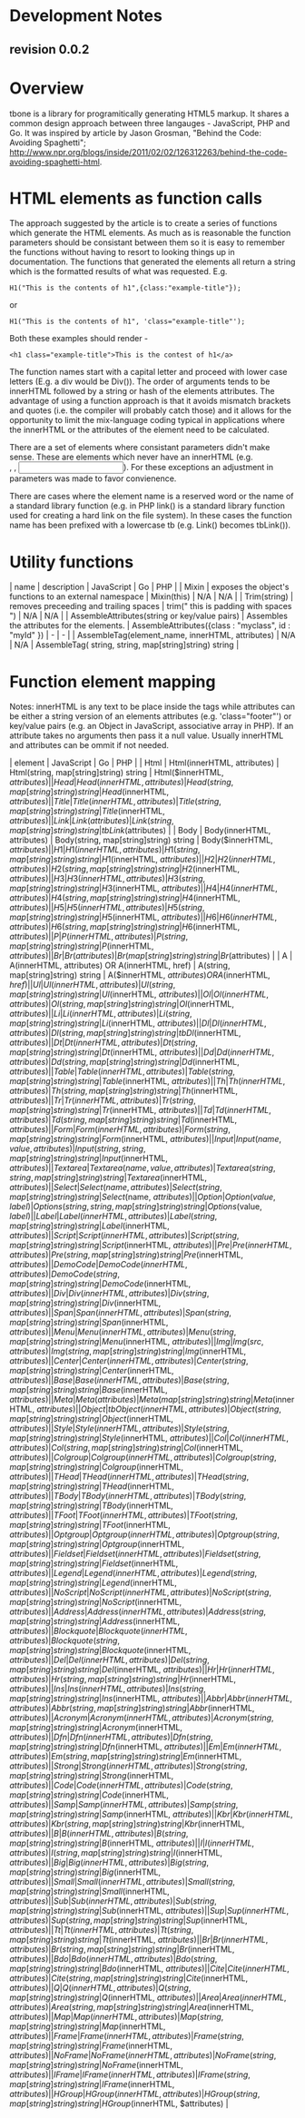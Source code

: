 Development Notes
=================
revision 0.0.2
--------------

# Overview

tbone is a library for programitically generating HTML5 markup. It shares a common design approach between three langauges - JavaScript, PHP and Go. It was inspired by article by Jason Grosman, "Behind the Code: Avoiding Spaghetti"; http://www.npr.org/blogs/inside/2011/02/02/126312263/behind-the-code-avoiding-spaghetti-html.

# HTML elements as function calls

The approach suggested by the article is to create a series of functions which generate the HTML elements. As much as is reasonable the function parameters should be consistant between them so it is easy to remember the functions without having to resort to looking things up in documentation. The functions that generated the elements all return a string which is the formatted results of what was requested. E.g.

    H1("This is the contents of h1",{class:"example-title"});

or

    H1("This is the contents of h1", 'class="example-title"');

Both these examples should render -

    <h1 class="example-title">This is the contest of h1</a>

The function names start with a capital letter and proceed with lower case letters (E.g. a div would be Div()). The order of arguments tends to be innerHTML followed by a string or hash of the elements attributes. The advantage of using a function approach is that it avoids mismatch brackets and quotes (i.e. the compiler will probably catch those) and it allows for the opportunity to limit the mix-language coding typical in applications where the innerHTML or the attributes of the element need to be calculated.

There are a set of elements where consistant parameters didn't make sense. These are elements which never have an innerHTML (e.g. <br />, <img />, <input />). For these exceptions an adjustment in parameters was made to favor convienence.

There are cases where the element name is a reserved word or the name of a standard library function (e.g. in PHP link() is a standard library function used for creating a hard link on the file system). In these cases the function name has been prefixed with a lowercase tb (e.g. Link() becomes tbLink()).

# Utility functions

| name | description | JavaScript | Go | PHP |
| Mixin | exposes the object's functions to an external namespace | Mixin(this) | N/A | N/A |
| Trim(string) | removes preceeding and trailing spaces | trim(" this is padding with spaces ") | N/A | N/A |
| AssembleAttributes(string or key/value pairs) | Assembles the attributes for the elements. | AssembleAttributes({class : "myclass", id : "myId" }) |  - | - |
| AssembleTag(element_name, innerHTML, attributes) | N/A | N/A | AssembleTag( string, string, map[string]string) string |


# Function element mapping

Notes: innerHTML is any text to be place inside the tags while attributes can be either a string version of an elements attributes (e.g. 'class="footer"') or key/value pairs (e.g. an Object in JavaScript, associative array in PHP). If an attribute takes no arguments then pass it a null value. Usually innerHTML and attributes can be ommit if not needed.

| element | JavaScript | Go | PHP |
| Html | Html(innerHTML, attributes) | Html(string, map[string]string) string | Html($innerHTML, $attributes) |
| Head | Head(innerHTML, attributes) | Head(string, map[string]string) string | Head($innerHTML, $attributes) |
| Title | Title(innerHTML, attributes) | Title(string, map[string]string) string | Title($innerHTML, $attributes) |
| Link | Link(attributes) | Link(string, map[string]string) string | tbLink($attributes) |
| Body | Body(innerHTML, attributes) | Body(string, map[string]string) string | Body($innerHTML, $attributes) |
| H1 | H1(innerHTML, attributes) | H1(string, map[string]string) string | H1($innerHTML, $attributes) |
| H2 | H2(innerHTML, attributes) | H2(string, map[string]string) string | H2($innerHTML, $attributes) |
| H3 | H3(innerHTML, attributes) | H3(string, map[string]string) string | H3($innerHTML, $attributes) |
| H4 | H4(innerHTML, attributes) | H4(string, map[string]string) string | H4($innerHTML, $attributes) |
| H5 | H5(innerHTML, attributes) | H5(string, map[string]string) string | H5($innerHTML, $attributes) |
| H6 | H6(innerHTML, attributes) | H6(string, map[string]string) string | H6($innerHTML, $attributes) |
| P | P(innerHTML, attributes) | P(string, map[string]string) string | P($innerHTML, $attributes) |
| Br | Br(attributes) | Br(map[string]string) string | Br($attributes) |
| A | A(innerHTML, attributes) OR A(innerHTML, href) | A(string, map[string]string) string | A($innerHTML, $attributes) OR A($innerHTML, $href) |
| Ul | Ul(innerHTML, attributes) | Ul(string, map[string]string) string | Ul($innerHTML, $attributes) |
| Ol | Ol(innerHTML, attributes) | Ol(string, map[string]string) string | Ol($innerHTML, $attributes) |
| Li | Li(innerHTML, attributes) | Li(string, map[string]string) string | Li($innerHTML, $attributes) |
| Dl | Dl(innerHTML, attributes) | Dl(string, map[string]string) string | tbDl($innerHTML, $attributes) |
| Dt | Dt(innerHTML, attributes) | Dt(string, map[string]string) string | Dt($innerHTML, $attributes) |
| Dd | Dd(innerHTML, attributes) | Dd(string, map[string]string) string | Dd($innerHTML, $attributes) |
| Table | Table(innerHTML, attributes) | Table(string, map[string]string) string | Table($innerHTML, $attributes) |
| Th | Th(innerHTML, attributes) | Th(string, map[string]string) string | Th($innerHTML, $attributes) |
| Tr | Tr(innerHTML, attributes) | Tr(string, map[string]string) string | Tr($innerHTML, $attributes) |
| Td | Td(innerHTML, attributes) | Td(string, map[string]string) string | Td($innerHTML, $attributes) |
| Form | Form(innerHTML, attributes) | Form(string, map[string]string) string | Form($innerHTML, $attributes) |
| Input | Input(name, value, attributes) | Input(string, string, map[string]string) string | Input($innerHTML, $attributes) |
| Textarea | Textarea(name, value, attributes) | Textarea(string, string, map[string]string) string | Textarea($innerHTML, $attributes) |
| Select | Select(name, attributes) | Select(string, map[string]string) string | Select($name, $attributes) |
| Option | Option(value, label) | Options(string, string, map[string]string) string | Options($value, $label) |
| Label | Label(innerHTML, attributes) | Label(string, map[string]string) string | Label($innerHTML, $attributes) |
| Script | Script(innerHTML, attributes) | Script(string, map[string]string) string | Script($innerHTML, $attributes) |
| Pre | Pre(innerHTML, attributes) | Pre(string, map[string]string) string | Pre($innerHTML, $attributes) |
| DemoCode | DemoCode(innerHTML, attributes) | DemoCode(string, map[string]string) string | DemoCode($innerHTML, $attributes) |
| Div | Div(innerHTML, attributes) | Div(string, map[string]string) string | Div($innerHTML, $attributes) |
| Span | Span(innerHTML, attributes) | Span(string, map[string]string) string | Span($innerHTML, $attributes) |
| Menu | Menu(innerHTML, attributes) | Menu(string, map[string]string) string | Menu($innerHTML, $attributes) |
| Img | Img(src, attributes) | Img(string, map[string]string) string | Img($innerHTML, $attributes) |
| Center | Center(innerHTML, attributes) | Center(string, map[string]string) string | Center($innerHTML, $attributes) |
| Base | Base(innerHTML, attributes) | Base(string, map[string]string) string | Base($innerHTML, $attributes) |
| Meta | Meta(attributes) | Meta(map[string]string) string | Meta($innerHTML, $attributes) |
| Object | tbObject(innerHTML, attributes) | Object(string, map[string]string) string | Object($innerHTML, $attributes) |
| Style | Style(innerHTML, attributes) | Style(string, map[string]string) string | Style($innerHTML, $attributes) |
| Col | Col(innerHTML, attributes) | Col(string, map[string]string) string | Col($innerHTML, $attributes) |
| Colgroup | Colgroup(innerHTML, attributes) | Colgroup(string, map[string]string) string | Colgroup($innerHTML, $attributes) |
| THead | THead(innerHTML, attributes) | THead(string, map[string]string) string | THead($innerHTML, $attributes) |
| TBody | TBody(innerHTML, attributes) | TBody(string, map[string]string) string | TBody($innerHTML, $attributes) |
| TFoot | TFoot(innerHTML, attributes) | TFoot(string, map[string]string) string | TFoot($innerHTML, $attributes) |
| Optgroup | Optgroup(innerHTML, attributes) | Optgroup(string, map[string]string) string | Optgroup($innerHTML, $attributes) |
| Fieldset | Fieldset(innerHTML, attributes) | Fieldset(string, map[string]string) string | Fieldset($innerHTML, $attributes) |
| Legend | Legend(innerHTML, attributes) | Legend(string, map[string]string) string | Legend($innerHTML, $attributes) |
| NoScript | NoScript(innerHTML, attributes) | NoScript(string, map[string]string) string | NoScript($innerHTML, $attributes) |
| Address | Address(innerHTML, attributes) | Address(string, map[string]string) string | Address($innerHTML, $attributes) |
| Blockquote | Blockquote(innerHTML, attributes) | Blockquote(string, map[string]string) string | Blockquote($innerHTML, $attributes) |
| Del | Del(innerHTML, attributes) | Del(string, map[string]string) string | Del($innerHTML, $attributes) |
| Hr | Hr(innerHTML, attributes) | Hr(string, map[string]string) string | Hr($innerHTML, $attributes) |
| Ins | Ins(innerHTML, attributes) | Ins(string, map[string]string) string | Ins($innerHTML, $attributes) |
| Abbr | Abbr(innerHTML, attributes) | Abbr(string, map[string]string) string | Abbr($innerHTML, $attributes) |
| Acronym | Acronym(innerHTML, attributes) | Acronym(string, map[string]string) string | Acronym($innerHTML, $attributes) |
| Dfn | Dfn(innerHTML, attributes) | Dfn(string, map[string]string) string | Dfn($innerHTML, $attributes) |
| Em | Em(innerHTML, attributes) | Em(string, map[string]string) string | Em($innerHTML, $attributes) |
| Strong | Strong(innerHTML, attributes) | Strong(string, map[string]string) string | Strong($innerHTML, $attributes) |
| Code | Code(innerHTML, attributes) | Code(string, map[string]string) string | Code($innerHTML, $attributes) |
| Samp | Samp(innerHTML, attributes) | Samp(string, map[string]string) string | Samp($innerHTML, $attributes) |
| Kbr | Kbr(innerHTML, attributes) | Kbr(string, map[string]string) string | Kbr($innerHTML, $attributes) |
| B | B(innerHTML, attributes) | B(string, map[string]string) string | B($innerHTML, $attributes) |
| I | I(innerHTML, attributes) | I(string, map[string]string) string | I($innerHTML, $attributes) |
| Big | Big(innerHTML, attributes) | Big(string, map[string]string) string | Big($innerHTML, $attributes) |
| Small | Small(innerHTML, attributes) | Small(string, map[string]string) string | Small($innerHTML, $attributes) |
| Sub | Sub(innerHTML, attributes) | Sub(string, map[string]string) string | Sub($innerHTML, $attributes) |
| Sup | Sup(innerHTML, attributes) | Sup(string, map[string]string) string | Sup($innerHTML, $attributes) |
| Tt | Tt(innerHTML, attributes) | Tt(string, map[string]string) string | Tt($innerHTML, $attributes) |
| Br | Br(innerHTML, attributes) | Br(string, map[string]string) string | Br($innerHTML, $attributes) |
| Bdo | Bdo(innerHTML, attributes) | Bdo(string, map[string]string) string | Bdo($innerHTML, $attributes) |
| Cite | Cite(innerHTML, attributes) | Cite(string, map[string]string) string | Cite($innerHTML, $attributes) |
| Q | Q(innerHTML, attributes) | Q(string, map[string]string) string | Q($innerHTML, $attributes) |
| Area | Area(innerHTML, attributes) | Area(string, map[string]string) string | Area($innerHTML, $attributes) |
| Map | Map(innerHTML, attributes) | Map(string, map[string]string) string | Map($innerHTML, $attributes) |
| Frame | Frame(innerHTML, attributes) | Frame(string, map[string]string) string | Frame($innerHTML, $attributes) |
| NoFrame | NoFrame(innerHTML, attributes) | NoFrame(string, map[string]string) string | NoFrame($innerHTML, $attributes) |
| IFrame | IFrame(innerHTML, attributes) | IFrame(string, map[string]string) string | IFrame($innerHTML, $attributes) |
| HGroup | HGroup(innerHTML, attributes) | HGroup(string, map[string]string) string | HGroup($innerHTML, $attributes) |

